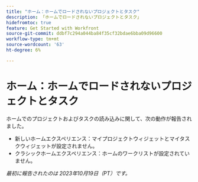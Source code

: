 ```yaml
---
title: "ホーム：ホームでロードされないプロジェクトとタスク"
description: 「ホームでロードされないプロジェクトとタスク」
hidefromtoc: true
feature: Get Started with Workfront
source-git-commit: ddbf7c294a044ba84f35cf32bdae6bba09d96600
workflow-type: tm+mt
source-wordcount: '63'
ht-degree: 6%

---
```



# ホーム：ホームでロードされないプロジェクトとタスク

ホームでのプロジェクトおよびタスクの読み込みに関して、次の動作が報告されました。

* 新しいホームエクスペリエンス：マイプロジェクトウィジェットとマイタスクウィジェットが設定されません。
* クラシックホームエクスペリエンス：ホームのワークリストが設定されていません。

_最初に報告されたのは 2023年10月19日（PT）です。_
